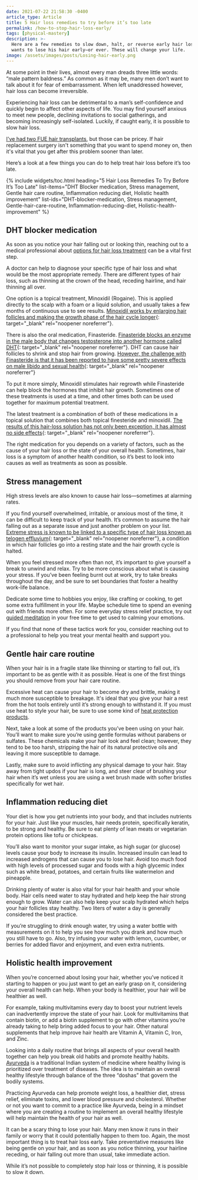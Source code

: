 ```yaml
---
date: 2021-07-22 21:58:30 -0400
article_type: Article
title: 5 Hair loss remedies to try before it’s too late
permalink: /how-to-stop-hair-loss-early/
tags: [physical-mastery]
description: >-
  Here are a few remedies to slow down, halt, or reverse early hair loss. No man
  wants to lose his hair early—or ever. These will change your life.
image: /assets/images/posts/Losing-hair-early.png
---
```

At some point in their lives, almost every man dreads three little words: “male pattern baldness.” As common as it may be, many men don’t want to talk about it for fear of embarrassment. When left unaddressed however, hair loss can become irreversible.

Experiencing hair loss can be detrimental to a man’s self-confidence and quickly begin to affect other aspects of life. You may find yourself anxious to meet new people, declining invitations to social gatherings, and becoming increasingly self-isolated. Luckily, if caught early, it is possible to slow hair loss.

[I've had two FUE hair transplants](/my-personal-experience-getting-an-fue-hair-transplant/), but those can be pricey. If hair replacement surgery isn't something that you want to spend money on, then it's vital that you get after this problem sooner than later.

Here’s a look at a few things you can do to help treat hair loss before it’s too late.

{% include widgets/toc.html heading="5 Hair Loss Remedies To Try Before It’s Too Late" list-items="DHT Blocker medication, Stress management, Gentle hair care routine, Inflammation reducing diet, Holistic health improvement" list-ids="DHT-blocker-medication, Stress management, Gentle-hair-care-routine, Inflammation-reducing-diet, Holistic-health-improvement" %}

## DHT blocker medication

As soon as you notice your hair falling out or looking thin, reaching out to a medical professional about [options for hair loss treatment](http://forhims.com/hair-loss) can be a vital first step.

A doctor can help to diagnose your specific type of hair loss and what would be the most appropriate remedy. There are different types of hair loss, such as thinning at the crown of the head, receding hairline, and hair thinning all over.

One option is a topical treatment, Minoxidil (Rogaine). This is applied directly to the scalp with a foam or a liquid solution, and usually takes a few months of continuous use to see results. [Minoxidil works by enlarging hair follicles and making the growth phase of the hair cycle longer](https://www.healthline.com/health/does-rogaine-work){: target="_blank" rel="noopener noreferrer"}.

There is also the oral medication, Finasteride. [Finasteride blocks an enzyme in the male body that changes testosterone into another hormone called DHT](https://pubmed.ncbi.nlm.nih.gov/9951956/#:~:text=The%205alpha%2Dreductase%20inhibitor%20finasteride,alopecia&#41;%20in%20genetically%20predisposed%20men.){: target="_blank" rel="noopener noreferrer"}. DHT can cause hair follicles to shrink and stop hair from growing. [However, the challenge with Finasteride is that it has been reported to have some pretty severe effects on male libido and sexual health](https://www.rxlist.com/propecia-side-effects-drug-center.htm){: target="_blank" rel="noopener noreferrer"}

To put it more simply, Minoxidil stimulates hair regrowth while Finasteride can help block the hormones that inhibit hair growth. Sometimes one of these treatments is used at a time, and other times both can be used together for maximum potential treatment.

The latest treatment is a combination of both of these medications in a topical solution that combines both topical finesteride and minoxidil. [The results of this hair-loss solution has not only been exception, it has almost no side effects](https://pubmed.ncbi.nlm.nih.gov/29972712/){: target="_blank" rel="noopener noreferrer"}.

The right medication for you depends on a variety of factors, such as the cause of your hair loss or the state of your overall health. Sometimes, hair loss is a symptom of another health condition, so it’s best to look into causes as well as treatments as soon as possible.

## Stress management

High stress levels are also known to cause hair loss—sometimes at alarming rates.

If you find yourself overwhelmed, irritable, or anxious most of the time, it can be difficult to keep track of your health. It’s common to assume the hair falling out as a separate issue and just another problem on your list. [Extreme stress is known to be linked to a specific type of hair loss known as telogen effluvium](https://www.medicalnewstoday.com/articles/321590#:~:text=Telogen%20effluvium%20is%20a%20form,loss%20disorder%20called%20alopecia%20areata.){: target="_blank" rel="noopener noreferrer"}, a condition in which hair follicles go into a resting state and the hair growth cycle is halted.

When you feel stressed more often than not, it’s important to give yourself a break to unwind and relax. Try to be more conscious about what is causing your stress. If you’ve been feeling burnt out at work, try to take breaks throughout the day, and be sure to set boundaries that foster a healthy work-life balance.

Dedicate some time to hobbies you enjoy, like crafting or cooking, to get some extra fulfillment in your life. Maybe schedule time to spend an evening out with friends more often. For some everyday stress relief practice, try out [guided meditation](https://www.verywellmind.com/guided-meditation-getting-started-4174283) in your free time to get used to calming your emotions.

If you find that none of these tactics work for you, consider reaching out to a professional to help you treat your mental health and support you.

## Gentle hair care routine

When your hair is in a fragile state like thinning or starting to fall out, it’s important to be as gentle with it as possible. Heat is one of the first things you should remove from your hair care routine.

Excessive heat can cause your hair to become dry and brittle, making it much more susceptible to breakage. It's ideal that you give your hair a rest from the hot tools entirely until it’s strong enough to withstand it. If you must use heat to style your hair, be sure to use some kind of [heat protection products](https://www.thetrendspotter.net/best-heat-protection-products-hair/).

Next, take a look at some of the products you’ve been using on your hair. You’ll want to make sure you’re using gentle formulas without parabens or sulfates. These chemicals make your hair look and feel clean; however, they tend to be too harsh, stripping the hair of its natural protective oils and leaving it more susceptible to damage.

Lastly, make sure to avoid inflicting any physical damage to your hair. Stay away from tight updos if your hair is long, and steer clear of brushing your hair when it’s wet unless you are using a wet brush made with softer bristles specifically for wet hair.

## Inflammation reducing diet

Your diet is how you get nutrients into your body, and that includes nutrients for your hair. Just like your muscles, hair needs protein, specifically keratin, to be strong and healthy. Be sure to eat plenty of lean meats or vegetarian protein options like tofu or chickpeas.

You’ll also want to monitor your sugar intake, as high sugar (or glucose) levels cause your body to increase its insulin. Increased insulin can lead to increased androgens that can cause you to lose hair. Avoid too much food with high levels of processed sugar and foods with a high glycemic index such as white bread, potatoes, and certain fruits like watermelon and pineapple.

Drinking plenty of water is also vital for your hair health and your whole body. Hair cells need water to stay hydrated and help keep the hair strong enough to grow. Water can also help keep your scalp hydrated which helps your hair follicles stay healthy. Two liters of water a day is generally considered the best practice.

If you’re struggling to drink enough water, try using a water bottle with measurements on it to help you see how much you drank and how much you still have to go. Also, try infusing your water with lemon, cucumber, or berries for added flavor and enjoyment, and even extra nutrients.

## Holistic health improvement

When you’re concerned about losing your hair, whether you’ve noticed it starting to happen or you just want to get an early grasp on it, considering your overall health can help. When your body is healthier, your hair will be healthier as well.

For example, taking multivitamins every day to boost your nutrient levels can inadvertently improve the state of your hair. Look for multivitamins that contain biotin, or add a biotin supplement to go with other vitamins you’re already taking to help bring added focus to your hair. Other natural supplements that help improve hair health are Vitamin A, Vitamin C, Iron, and Zinc.

Looking into a daily routine that brings all aspects of your overall health together can help you break old habits and promote healthy habits. [Ayurveda](https://www.webmd.com/balance/guide/ayurvedic-treatments) is a traditional Indian system of medicine where healthy living is prioritized over treatment of diseases. The idea is to maintain an overall healthy lifestyle through balance of the three “doshas” that govern the bodily systems.

Practicing Ayurveda can help promote weight loss, a healthier diet, stress relief, eliminate toxins, and lower blood pressure and cholesterol. Whether or not you want to commit to a practice like Ayurveda, being in a mindset where you are creating a routine to implement an overall healthy lifestyle will help maintain the health of your hair as well.

It can be a scary thing to lose your hair. Many men know it runs in their family or worry that it could potentially happen to them too. Again, the most important thing is to treat hair loss early. Take preventative measures like being gentle on your hair, and as soon as you notice thinning, your hairline receding, or hair falling out more than usual, take immediate action.

While it’s not possible to completely stop hair loss or thinning, it is possible to slow it down.
